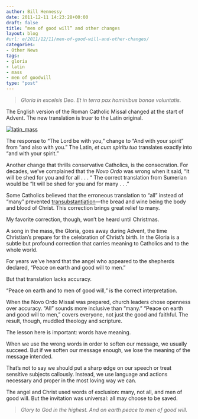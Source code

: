 ```yaml
---
author: Bill Hennessy
date: 2011-12-11 14:23:28+00:00
draft: false
title: “men of good will” and other changes
layout: blog
#url: e/2011/12/11/men-of-good-will-and-other-changes/
categories:
- Other News
tags:
- gloria
- latin
- mass
- men of goodwill
type: "post"
---
```


> _Gloria in excelsis Deo. Et in terra pax hominibus bonae voluntatis._





The English version of the Roman Catholic Missal changed at the start of Advent. The new translation is truer to the Latin original. 

[![latin_mass](https://hennessysview.com/wp-content/uploads/2011/12/latin_mass_thumb.jpg)
](https://hennessysview.com/wp-content/uploads/2011/12/latin_mass.jpg)

The response to “The Lord be with you,” change to “And with your spirit” from “and also with you.” The Latin, _et cum spiritu tuo_ translates exactly into “and with your spirit.” 

Another change that thrills conservative Catholics, is the consecration. For decades, we’ve complained that the _Novo Ordo_ was wrong when it said, “It will be shed for you and for all . . . “ The correct translation from Sumerian would be “It will be shed for you and for many . . .” 

Some Catholics believed that the erroneous translation to “all” instead of “many” prevented [transubstantiation](https://www.newadvent.org/cathen/05573a.htm)—the bread and wine being the body and blood of Christ. This correction brings great relief to many.

My favorite correction, though, won’t be heard until Christmas. 

A song in the mass, the Gloria, goes away during Advent, the time Christian’s prepare for the celebration of Christ’s birth. In the Gloria is a subtle but profound correction that carries meaning to Catholics and to the whole world.

For years we’ve heard that the angel who appeared to the shepherds declared, “Peace on earth and good will to men.” 

But that translation lacks accuracy.

“Peace on earth and to men of good will,” is the correct interpretation.

When the Novo Ordo Missal was prepared, church leaders chose openness over accuracy. “All” sounds more inclusive than “many.” “Peace on earth and good will to men,” covers everyone, not just the good and faithful. The result, though, muddled theology and scripture. 

The lesson here is important: words have meaning. 

When we use the wrong words in order to soften our message, we usually succeed. But if we soften our message enough, we lose the meaning of the message intended.

That’s not to say we should put a sharp edge on our speech or treat sensitive subjects callously. Instead, we use language and actions necessary and proper in the most loving way we can.

The angel and Christ used words of exclusion: many, not all, and men of good will. But the invitation was universal: all may choose to be saved.



> _Glory to God in the highest. And on earth peace to men of good will._
> 
> 
